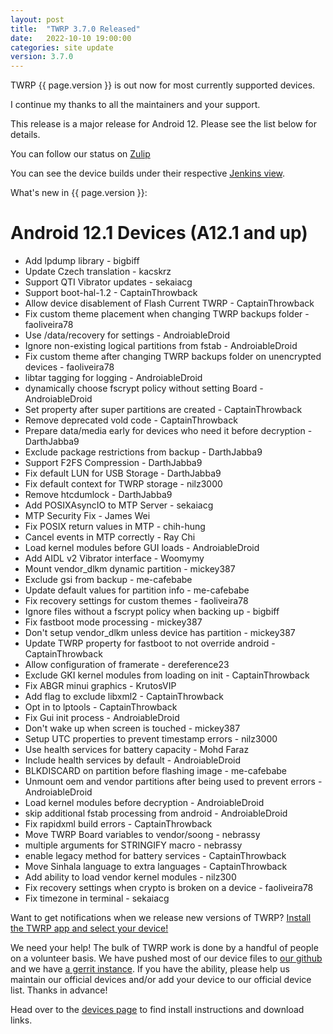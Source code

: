 ```yaml
---
layout: post
title:  "TWRP 3.7.0 Released"
date:   2022-10-10 19:00:00
categories: site update
version: 3.7.0
---
```


TWRP {{ page.version }} is out now for most currently supported devices.

I continue my thanks to all the maintainers and your support.

This release is a major release for Android 12.
Please see the list below for details.

You can follow our status on [Zulip](https://rebrand.ly/teamwin-recovery-zulip-community)

You can see the device builds under their respective [Jenkins view](https://jenkins.twrp.me).

What's new in {{ page.version }}:

# Android 12.1 Devices (A12.1 and up)
- Add lpdump library - bigbiff
- Update Czech translation - kacskrz
- Support QTI Vibrator updates - sekaiacg
- Support boot-hal-1.2 - CaptainThrowback
- Allow device disablement of Flash Current TWRP - CaptainThrowback
- Fix custom theme placement when changing TWRP backups folder - faoliveira78
- Use /data/recovery for settings - AndroiableDroid
- Ignore non-existing logical partitions from fstab - AndroiableDroid
- Fix custom theme after changing TWRP backups folder on unencrypted devices - faoliveira78 
- libtar tagging for logging - AndroiableDroid
- dynamically choose fscrypt policy without setting Board - AndroiableDroid
- Set property after super partitions are created - CaptainThrowback
- Remove deprecated vold code - CaptainThrowback
- Prepare data/media early for devices who need it before decryption - DarthJabba9
- Exclude package restrictions from backup - DarthJabba9
- Support F2FS Compression - DarthJabba9
- Fix default LUN for USB Storage - DarthJabba9
- Fix default context for TWRP storage - nilz3000
- Remove htcdumlock - DarthJabba9
- Add POSIXAsyncIO to MTP Server - sekaiacg
- MTP Security Fix - James Wei
- Fix POSIX return values in MTP - chih-hung
- Cancel events in MTP correctly - Ray Chi
- Load kernel modules before GUI loads - AndroiableDroid
- Add AIDL v2 Vibrator interface - Woomymy
- Mount vendor_dlkm dynamic partition - mickey387
- Exclude gsi from backup - me-cafebabe
- Update default values for partition info - me-cafebabe
- Fix recovery settings for custom themes - faoliveira78
- Ignore files without a fscrypt policy when backing up - bigbiff
- Fix fastboot mode processing - mickey387
- Don't setup vendor_dlkm unless device has partition - mickey387
- Update TWRP property for fastboot to not override android - CaptainThrowback
- Allow configuration of framerate - dereference23
- Exclude GKI kernel modules from loading on init - CaptainThrowback
- Fix ABGR minui graphics - KrutosVIP
- Add flag to exclude libxml2 - CaptainThrowback
- Opt in to lptools - CaptainThrowback
- Fix Gui init process - AndroiableDroid
- Don't wake up when screen is touched - mickey387
- Setup UTC properties to prevent timestamp errors - nilz3000
- Use health services for battery capacity - Mohd Faraz
- Include health services by default - AndroiableDroid
- BLKDISCARD on partition before flashing image - me-cafebabe
- Unmount oem and vendor partitions after being used to prevent errors - AndroiableDroid
- Load kernel modules before decryption - AndroiableDroid
- skip additional fstab processing from android - AndroiableDroid
- Fix rapidxml build errors - CaptainThrowback
- Move TWRP Board variables to vendor/soong - nebrassy
- multiple arguments for STRINGIFY macro - nebrassy
- enable legacy method for battery services - CaptainThrowback
- Move Sinhala language to extra languages - CaptainThrowback
- Add ability to load vendor kernel modules - nilz300
- Fix recovery settings when crypto is broken on a device - faoliveira78
- Fix timezone in terminal - sekaiacg 

Want to get notifications when we release new versions of TWRP? [Install the TWRP app and select your device!](https://twrp.me/app)

We need your help! The bulk of TWRP work is done by a handful of people on a volunteer basis. We have pushed most of our device files to [our github](http://github.com/TeamWin/) and we have [a gerrit instance](http://gerrit.twrp.me). If you have the ability, please help us maintain our official devices and/or add your device to our official device list. Thanks in advance!

Head over to the [devices page](http://twrp.me/Devices) to find install instructions and download links.

